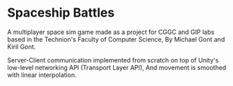 # Spaceship Battles
A multiplayer space sim game made as a project for CGGC and GIP labs based in the Technion's Faculty of Computer Science,
By Michael Gont and Kiril Gont.

Server-Client communication implemented from scratch on top of Unity's low-level networking API (Transport Layer API),
And movement is smoothed with linear interpolation.
